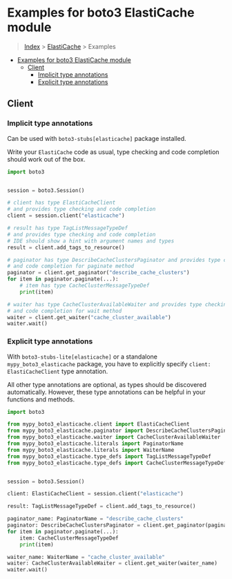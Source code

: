 <a id="examples-for-boto3-elasticache-module"></a>

# Examples for boto3 ElastiCache module

> [Index](../README.md) > [ElastiCache](./README.md) > Examples

- [Examples for boto3 ElastiCache module](#examples-for-boto3-elasticache-module)
  - [Client](#client)
    - [Implicit type annotations](#implicit-type-annotations)
    - [Explicit type annotations](#explicit-type-annotations)

<a id="client"></a>

## Client

<a id="implicit-type-annotations"></a>

### Implicit type annotations

Can be used with `boto3-stubs[elasticache]` package installed.

Write your `ElastiCache` code as usual, type checking and code completion
should work out of the box.

```python
import boto3


session = boto3.Session()

# client has type ElastiCacheClient
# and provides type checking and code completion
client = session.client("elasticache")

# result has type TagListMessageTypeDef
# and provides type checking and code completion
# IDE should show a hint with argument names and types
result = client.add_tags_to_resource()

# paginator has type DescribeCacheClustersPaginator and provides type checking
# and code completion for paginate method
paginator = client.get_paginator("describe_cache_clusters")
for item in paginator.paginate(...):
    # item has type CacheClusterMessageTypeDef
    print(item)

# waiter has type CacheClusterAvailableWaiter and provides type checking
# and code completion for wait method
waiter = client.get_waiter("cache_cluster_available")
waiter.wait()
```

<a id="explicit-type-annotations"></a>

### Explicit type annotations

With `boto3-stubs-lite[elasticache]` or a standalone `mypy_boto3_elasticache`
package, you have to explicitly specify `client: ElastiCacheClient` type
annotation.

All other type annotations are optional, as types should be discovered
automatically. However, these type annotations can be helpful in your functions
and methods.

```python
import boto3

from mypy_boto3_elasticache.client import ElastiCacheClient
from mypy_boto3_elasticache.paginator import DescribeCacheClustersPaginator
from mypy_boto3_elasticache.waiter import CacheClusterAvailableWaiter
from mypy_boto3_elasticache.literals import PaginatorName
from mypy_boto3_elasticache.literals import WaiterName
from mypy_boto3_elasticache.type_defs import TagListMessageTypeDef
from mypy_boto3_elasticache.type_defs import CacheClusterMessageTypeDef


session = boto3.Session()

client: ElastiCacheClient = session.client("elasticache")

result: TagListMessageTypeDef = client.add_tags_to_resource()

paginator_name: PaginatorName = "describe_cache_clusters"
paginator: DescribeCacheClustersPaginator = client.get_paginator(paginator_name)
for item in paginator.paginate(...):
    item: CacheClusterMessageTypeDef
    print(item)

waiter_name: WaiterName = "cache_cluster_available"
waiter: CacheClusterAvailableWaiter = client.get_waiter(waiter_name)
waiter.wait()
```
